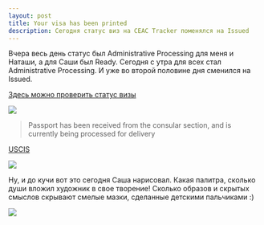```yaml
---
layout: post
title: Your visa has been printed
description: Сегодня статус виз на CEAC Tracker поменялся на Issued
---
```


Вчера весь день статус был Administrative Processing для меня и Наташи, а для Саши был Ready. Сегодня с утра для
всех стал Administrative Processing. И уже во второй половине дня сменился на Issued.

[Здесь можно проверить статус визы](https://ceac.state.gov/ceacstattracker/status.aspx)

<img src="http://i.imgur.com/K2NbaIv.png" class="img-responsive img-thumbnail">

> Passport has been received from the consular section, and is currently being processed for delivery

[USCIS](https://cgifederal.secure.force.com/applicanthome)

<img src="http://i.imgur.com/iZWxatI.png" class="img-responsive img-thumbnail">


Ну, и до кучи вот это сегодня Саша нарисовал. Какая палитра, сколько души вложил
художник в свое творение! Сколько образов и скрытых смыслов скрывают смелые мазки,
сделанные детскими пальчиками :)

<img src="http://i.imgur.com/E8ZemyJl.jpg" class="img-responsive img-thumbnail">

